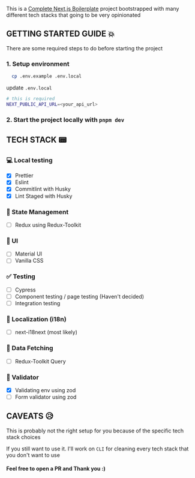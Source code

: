 This is a [Complete Next.js Boilerplate](https://github.com/bryantobing12/next-boilerplate) project bootstrapped with many different tech stacks that going to be very opinionated

## GETTING STARTED GUIDE 💥

There are some required steps to do before starting the project

### 1. Setup environment

```bash
  cp .env.example .env.local
```

update `.env.local`

```bash
# this is required
NEXT_PUBLIC_API_URL=<your_api_url>
```

### 2. Start the project locally with `pnpm dev`

## TECH STACK 📟

### 💻 Local testing

- [x] Prettier
- [x] Eslint
- [x] Commitlint with Husky
- [x] Lint Staged with Husky

### 📰 State Management

- [ ] Redux using Redux-Toolkit

### 🌠 UI

- [ ] Material UI
- [ ] Vanilla CSS

### ✅ Testing

- [ ] Cypress
- [ ] Component testing / page testing (Haven't decided)
- [ ] Integration testing

### 🎌 Localization (i18n)

- [ ] next-i18next (most likely)

### 🚁 Data Fetching

- [ ] Redux-Toolkit Query

### 💩 Validator

- [x] Validating env using zod
- [ ] Form validator using zod

## CAVEATS 😥

This is probably not the right setup for you because of the specific tech stack choices

If you still want to use it. I'll work on `CLI` for cleaning every tech stack that you don't want to use

#### Feel free to open a PR and Thank you :)
